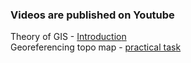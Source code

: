 ### Videos are published on Youtube

Theory of GIS - [Introductio](https://www.youtube.com/)[n](https://youtu.be/UVdADumtEpw) <br>
Georeferencing topo map  - [practical tas](https://www.youtube.com/)[k](https://youtu.be/wuea1v6DJaE)
